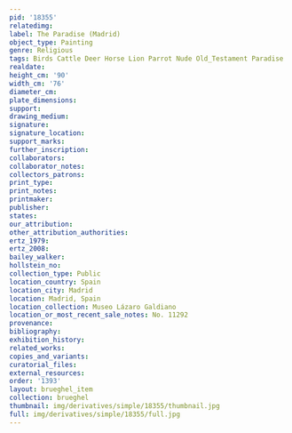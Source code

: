 ```yaml
---
pid: '18355'
relatedimg: 
label: The Paradise (Madrid)
object_type: Painting
genre: Religious
tags: Birds Cattle Deer Horse Lion Parrot Nude Old_Testament Paradise
realdate: 
height_cm: '90'
width_cm: '76'
diameter_cm: 
plate_dimensions: 
support: 
drawing_medium: 
signature: 
signature_location: 
support_marks: 
further_inscription: 
collaborators: 
collaborator_notes: 
collectors_patrons: 
print_type: 
print_notes: 
printmaker: 
publisher: 
states: 
our_attribution: 
other_attribution_authorities: 
ertz_1979: 
ertz_2008: 
bailey_walker: 
hollstein_no: 
collection_type: Public
location_country: Spain
location_city: Madrid
location: Madrid, Spain
location_collection: Museo Lázaro Galdiano
location_or_most_recent_sale_notes: No. 11292
provenance: 
bibliography: 
exhibition_history: 
related_works: 
copies_and_variants: 
curatorial_files: 
external_resources: 
order: '1393'
layout: brueghel_item
collection: brueghel
thumbnail: img/derivatives/simple/18355/thumbnail.jpg
full: img/derivatives/simple/18355/full.jpg
---
```

